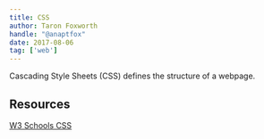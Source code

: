 ```yaml
---
title: CSS
author: Taron Foxworth
handle: "@anaptfox"
date: 2017-08-06
tag: ['web']
---
```


Cascading Style Sheets (CSS) defines the structure of a webpage. 

## Resources

[W3 Schools CSS](https://www.w3schools.com/html/html_css.asp)